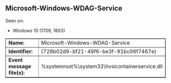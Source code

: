 ## Microsoft-Windows-WDAG-Service

Seen on:
* Windows 10 (1709, 1803)

<table border="1" class="docutils">
  <tbody>
    <tr>
      <td><b>Name:</b></td>
      <td>Microsoft-Windows-WDAG-Service</td>
    </tr>
    <tr>
      <td><b>Identifier:</b></td>
      <td>{728b02d9-bf21-49f6-be3f-91bc06f7467e}</td>
    </tr>
    <tr>
      <td><b>Event message file(s):</b></td>
      <td>%systemroot%\system32\hvsicontainerservice.dll</td>
    </tr>
  </tbody>
</table>

&nbsp;

